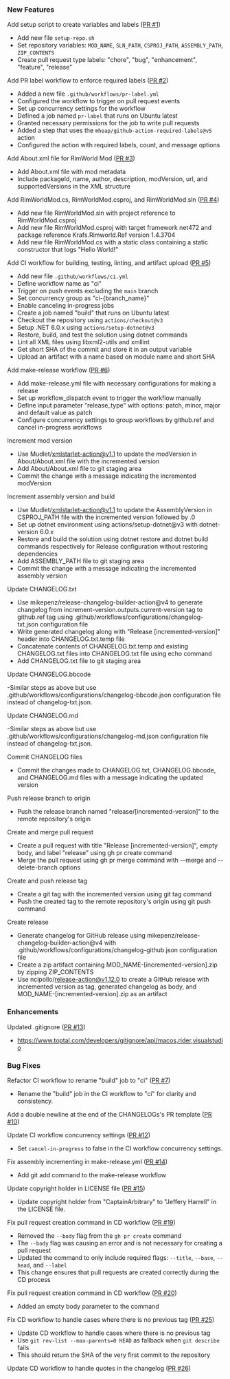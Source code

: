 ### New Features

Add setup script to create variables and labels ([PR #1](https://github.com/CaptainArbitrary/RimWorldMod/pull/1))

- Add new file `setup-repo.sh`
- Set repository variables: `MOD_NAME`, `SLN_PATH`, `CSPROJ_PATH`, `ASSEMBLY_PATH`, `ZIP_CONTENTS`
- Create pull request type labels: "chore", "bug", "enhancement", "feature", "release"

Add PR label workflow to enforce required labels ([PR #2](https://github.com/CaptainArbitrary/RimWorldMod/pull/2))

- Added a new file `.github/workflows/pr-label.yml`
- Configured the workflow to trigger on pull request events
- Set up concurrency settings for the workflow
- Defined a job named `pr-label` that runs on Ubuntu latest
- Granted necessary permissions for the job to write pull requests
- Added a step that uses the `mheap/github-action-required-labels@v5` action
- Configured the action with required labels, count, and message options

Add About.xml file for RimWorld Mod ([PR #3](https://github.com/CaptainArbitrary/RimWorldMod/pull/3))

- Add About.xml file with mod metadata
- Include packageId, name, author, description, modVersion, url, and supportedVersions in the XML structure

Add RimWorldMod.cs, RimWorldMod.csproj, and RimWorldMod.sln ([PR #4](https://github.com/CaptainArbitrary/RimWorldMod/pull/4))

- Add new file RimWorldMod.sln with project reference to RimWorldMod.csproj
- Add new file RimWorldMod.csproj with target framework net472 and package reference Krafs.Rimworld.Ref version 1.4.3704
- Add new file RimWorldMod.cs with a static class containing a static constructor that logs "Hello World!"

Add CI workflow for building, testing, linting, and artifact upload ([PR #5](https://github.com/CaptainArbitrary/RimWorldMod/pull/5))

- Add new file `.github/workflows/ci.yml`
- Define workflow name as "ci"
- Trigger on push events excluding the `main` branch
- Set concurrency group as "ci-{branch_name}"
- Enable canceling in-progress jobs
- Create a job named "build" that runs on Ubuntu latest
- Checkout the repository using `actions/checkout@v3`
- Setup .NET 6.0.x using `actions/setup-dotnet@v3`
- Restore, build, and test the solution using dotnet commands
- Lint all XML files using libxml2-utils and xmllint
- Get short SHA of the commit and store it in an output variable
- Upload an artifact with a name based on module name and short SHA

Add make-release workflow ([PR #6](https://github.com/CaptainArbitrary/RimWorldMod/pull/6))

- Add make-release.yml file with necessary configurations for making a release
- Set up workflow_dispatch event to trigger the workflow manually
- Define input parameter "release_type" with options: patch, minor, major and default value as patch
- Configure concurrency settings to group workflows by github.ref and cancel in-progress workflows

Increment mod version

- Use Mudlet/xmlstarlet-action@v1.1 to update the modVersion in About/About.xml file with the incremented version
- Add About/About.xml file to git staging area
- Commit the change with a message indicating the incremented modVersion

Increment assembly version and build

- Use Mudlet/xmlstarlet-action@v1.1 to update the AssemblyVersion in CSPROJ_PATH file with the incremented version followed by .0
- Set up dotnet environment using actions/setup-dotnet@v3 with dotnet-version 6.0.x
- Restore and build the solution using dotnet restore and dotnet build commands respectively for Release configuration without restoring dependencies
- Add ASSEMBLY_PATH file to git staging area
- Commit the change with a message indicating the incremented assembly version

Update CHANGELOG.txt

- Use mikepenz/release-changelog-builder-action@v4 to generate changelog from increment-version.outputs.current-version tag to github.ref tag using .github/workflows/configurations/changelog-txt.json configuration file
- Write generated changelog along with "Release [incremented-version]" header into CHANGELOG.txt.temp file
- Concatenate contents of CHANGELOG.txt.temp and existing CHANGELOG.txt files into CHANGELOG.txt file using echo command
- Add CHANGELOG.txt file to git staging area

Update CHANGELOG.bbcode

-Similar steps as above but use .github/workflows/configurations/changelog-bbcode.json configuration file instead of changelog-txt.json.

Update CHANGELOG.md 

-Similar steps as above but use .github/workflows/configurations/changelog-md.json configuration file instead of changelog-txt.json.

Commit CHANGELOG files

- Commit the changes made to CHANGELOG.txt, CHANGELOG.bbcode, and CHANGELOG.md files with a message indicating the updated version

Push release branch to origin

- Push the release branch named "release/[incremented-version]" to the remote repository's origin

Create and merge pull request

- Create a pull request with title "Release [incremented-version]", empty body, and label "release" using gh pr create command
- Merge the pull request using gh pr merge command with --merge and --delete-branch options

Create and push release tag

- Create a git tag with the incremented version using git tag command
- Push the created tag to the remote repository's origin using git push command

Create release

- Generate changelog for GitHub release using mikepenz/release-changelog-builder-action@v4 with .github/workflows/configurations/changelog-github.json configuration file
- Create a zip artifact containing MOD_NAME-[incremented-version].zip by zipping ZIP_CONTENTS
- Use ncipollo/release-action@v1.12.0 to create a GitHub release with incremented version as tag, generated changelog as body, and MOD_NAME-[incremented-version].zip as an artifact

### Enhancements

Updated .gitignore ([PR #13](https://github.com/CaptainArbitrary/RimWorldMod/pull/13))

- https://www.toptal.com/developers/gitignore/api/macos,rider,visualstudio

### Bug Fixes

Refactor CI workflow to rename "build" job to "ci" ([PR #7](https://github.com/CaptainArbitrary/RimWorldMod/pull/7))

- Rename the "build" job in the CI workflow to "ci" for clarity and consistency.

Add a double newline at the end of the CHANGELOGs's PR template ([PR #10](https://github.com/CaptainArbitrary/RimWorldMod/pull/10))

Update CI workflow concurrency settings ([PR #12](https://github.com/CaptainArbitrary/RimWorldMod/pull/12))

- Set `cancel-in-progress` to false in the CI workflow concurrency settings.

Fix assembly incrementing in make-release.yml ([PR #14](https://github.com/CaptainArbitrary/RimWorldMod/pull/14))

- Add git add command to the make-release workflow

Update copyright holder in LICENSE file ([PR #15](https://github.com/CaptainArbitrary/RimWorldMod/pull/15))

- Update copyright holder from "CaptainArbitrary" to "Jeffery Harrell" in the LICENSE file.

Fix pull request creation command in CD workflow ([PR #19](https://github.com/CaptainArbitrary/RimWorldMod/pull/19))

- Removed the `--body` flag from the `gh pr create` command
- The `--body` flag was causing an error and is not necessary for creating a pull request
- Updated the command to only include required flags: `--title`, `--base`, `--head`, and `--label`
- This change ensures that pull requests are created correctly during the CD process

Fix pull request creation command in CD workflow ([PR #20](https://github.com/CaptainArbitrary/RimWorldMod/pull/20))

- Added an empty body parameter to the command

Fix CD workflow to handle cases where there is no previous tag ([PR #25](https://github.com/CaptainArbitrary/RimWorldMod/pull/25))

- Update CD workflow to handle cases where there is no previous tag
- Use `git rev-list --max-parents=0 HEAD` as fallback when `git describe` fails
- This should return the SHA of the very first commit to the repository

Update CD workflow to handle quotes in the changelog ([PR #26](https://github.com/CaptainArbitrary/RimWorldMod/pull/26))

